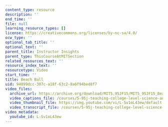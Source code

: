 ```yaml
---
content_type: resource
description: ''
end_time: ''
file: null
learning_resource_types: []
license: https://creativecommons.org/licenses/by-nc-sa/4.0/
ocw_type: ''
optional_tab_title: ''
optional_text: ''
parent_title: Instructor Insights
parent_type: ThisCourseAtMITSection
related_resources_text: ''
resource_index_text: ''
resourcetype: Video
start_time: ''
title: Beach Ball
uid: 94899dcc-307c-a18f-63c2-8a6f94bed8f7
video_files:
  archive_url: https://archive.org/download/MIT5.95JF15/MIT5_95JF15_BeachBall_300k.mp4
  video_captions_file: /courses/5-95j-teaching-college-level-science-and-engineering-fall-2015/f50bbbf7063356c0a8c39284156d424d_L-Sv1oL43ew.vtt
  video_thumbnail_file: https://img.youtube.com/vi/L-Sv1oL43ew/default.jpg
  video_transcript_file: /courses/5-95j-teaching-college-level-science-and-engineering-fall-2015/d7f166cca5defaaa10578f158b1cab00_L-Sv1oL43ew.pdf
video_metadata:
  youtube_id: L-Sv1oL43ew
---
```

